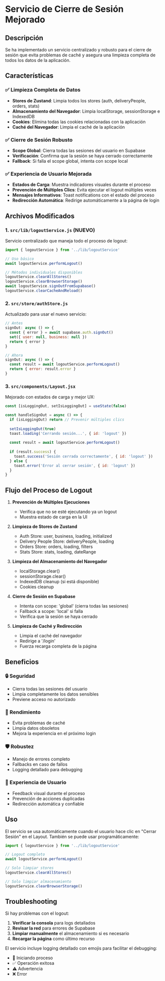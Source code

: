 # Servicio de Cierre de Sesión Mejorado

## Descripción

Se ha implementado un servicio centralizado y robusto para el cierre de sesión que evita problemas de caché y asegura una limpieza completa de todos los datos de la aplicación.

## Características

### ✅ Limpieza Completa de Datos
- **Stores de Zustand**: Limpia todos los stores (auth, deliveryPeople, orders, stats)
- **Almacenamiento del Navegador**: Limpia localStorage, sessionStorage e IndexedDB
- **Cookies**: Elimina todas las cookies relacionadas con la aplicación
- **Caché del Navegador**: Limpia el caché de la aplicación

### ✅ Cierre de Sesión Robusto
- **Scope Global**: Cierra todas las sesiones del usuario en Supabase
- **Verificación**: Confirma que la sesión se haya cerrado correctamente
- **Fallback**: Si falla el scope global, intenta con scope local

### ✅ Experiencia de Usuario Mejorada
- **Estados de Carga**: Muestra indicadores visuales durante el proceso
- **Prevención de Múltiples Clics**: Evita ejecutar el logout múltiples veces
- **Mensajes Informativos**: Toast notifications con el estado del proceso
- **Redirección Automática**: Redirige automáticamente a la página de login

## Archivos Modificados

### 1. `src/lib/logoutService.js` (NUEVO)
Servicio centralizado que maneja todo el proceso de logout:

```javascript
import { logoutService } from '../lib/logoutService'

// Uso básico
await logoutService.performLogout()

// Métodos individuales disponibles
logoutService.clearAllStores()
logoutService.clearBrowserStorage()
await logoutService.signOutFromSupabase()
logoutService.clearCacheAndReload()
```

### 2. `src/store/authStore.js`
Actualizado para usar el nuevo servicio:

```javascript
// Antes
signOut: async () => {
  const { error } = await supabase.auth.signOut()
  set({ user: null, business: null })
  return { error }
}

// Ahora
signOut: async () => {
  const result = await logoutService.performLogout()
  return { error: result.error }
}
```

### 3. `src/components/Layout.jsx`
Mejorado con estados de carga y mejor UX:

```javascript
const [isLoggingOut, setIsLoggingOut] = useState(false)

const handleSignOut = async () => {
  if (isLoggingOut) return // Prevenir múltiples clics
  
  setIsLoggingOut(true)
  toast.loading('Cerrando sesión...', { id: 'logout' })
  
  const result = await logoutService.performLogout()
  
  if (result.success) {
    toast.success('Sesión cerrada correctamente', { id: 'logout' })
  } else {
    toast.error('Error al cerrar sesión', { id: 'logout' })
  }
}
```

## Flujo del Proceso de Logout

1. **Prevención de Múltiples Ejecuciones**
   - Verifica que no se esté ejecutando ya un logout
   - Muestra estado de carga en la UI

2. **Limpieza de Stores de Zustand**
   - Auth Store: user, business, loading, initialized
   - Delivery People Store: deliveryPeople, loading
   - Orders Store: orders, loading, filters
   - Stats Store: stats, loading, dateRange

3. **Limpieza del Almacenamiento del Navegador**
   - localStorage.clear()
   - sessionStorage.clear()
   - IndexedDB cleanup (si está disponible)
   - Cookies cleanup

4. **Cierre de Sesión en Supabase**
   - Intenta con scope: 'global' (cierra todas las sesiones)
   - Fallback a scope: 'local' si falla
   - Verifica que la sesión se haya cerrado

5. **Limpieza de Caché y Redirección**
   - Limpia el caché del navegador
   - Redirige a '/login'
   - Fuerza recarga completa de la página

## Beneficios

### 🔒 Seguridad
- Cierra todas las sesiones del usuario
- Limpia completamente los datos sensibles
- Previene acceso no autorizado

### 🚀 Rendimiento
- Evita problemas de caché
- Limpia datos obsoletos
- Mejora la experiencia en el próximo login

### 🛡️ Robustez
- Manejo de errores completo
- Fallbacks en caso de fallos
- Logging detallado para debugging

### 👤 Experiencia de Usuario
- Feedback visual durante el proceso
- Prevención de acciones duplicadas
- Redirección automática y confiable

## Uso

El servicio se usa automáticamente cuando el usuario hace clic en "Cerrar Sesión" en el Layout. También se puede usar programáticamente:

```javascript
import { logoutService } from '../lib/logoutService'

// Logout completo
await logoutService.performLogout()

// Solo limpiar stores
logoutService.clearAllStores()

// Solo limpiar almacenamiento
logoutService.clearBrowserStorage()
```

## Troubleshooting

Si hay problemas con el logout:

1. **Verificar la consola** para logs detallados
2. **Revisar la red** para errores de Supabase
3. **Limpiar manualmente** el almacenamiento si es necesario
4. **Recargar la página** como último recurso

El servicio incluye logging detallado con emojis para facilitar el debugging:
- 🚀 Iniciando proceso
- ✅ Operación exitosa
- ⚠️ Advertencia
- ❌ Error

